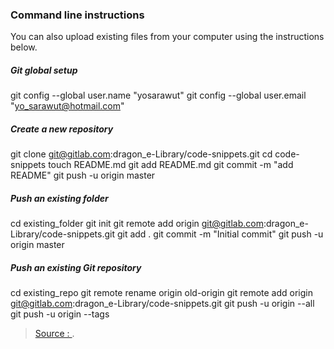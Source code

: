 
### Command line instructions

You can also upload existing files from your computer using the instructions below.

##### Git global setup

git config --global user.name "yosarawut"
git config --global user.email "yo_sarawut@hotmail.com"

##### Create a new repository

git clone git@gitlab.com:dragon_e-Library/code-snippets.git
cd code-snippets
touch README.md
git add README.md
git commit -m "add README"
git push -u origin master

##### Push an existing folder

cd existing_folder
git init
git remote add origin git@gitlab.com:dragon_e-Library/code-snippets.git
git add .
git commit -m "Initial commit"
git push -u origin master

##### Push an existing Git repository

cd existing_repo
git remote rename origin old-origin
git remote add origin git@gitlab.com:dragon_e-Library/code-snippets.git
git push -u origin --all
git push -u origin --tags

> [Source : ](https://).
<!--stackedit_data:
eyJoaXN0b3J5IjpbMTUwNzY5NjYyM119
-->